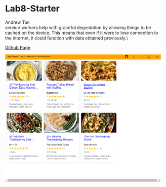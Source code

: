 # Lab8-Starter
Andrew Tan\
service workers help with graceful degredation by allowing things to be cached on the device. This means that even if it were to lose connection to the internet, it could function with data obtained previously.\

[Github Page](https://ant044.github.io/Lab8-Starter/)

![pwa](pwa-1.png)